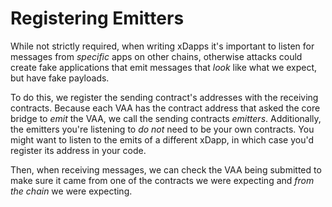 # Registering Emitters

While not strictly required,  when writing xDapps it's important to listen for messages from *specific* apps on other chains, otherwise attacks could create fake applications that emit messages that *look* like what we expect, but have fake payloads. 

To do this, we register the sending contract's addresses with the receiving contracts. Because each VAA has the contract address that asked the core bridge to *emit* the VAA, we call the sending contracts *emitters*. Additionally, the emitters you're listening to *do not* need to be your own contracts. You might want to listen to the emits of a different xDapp, in which case you'd register its address in your code. 

Then, when receiving messages, we can check the VAA being submitted to make sure it came from one of the contracts we were expecting and *from the chain* we were expecting.
